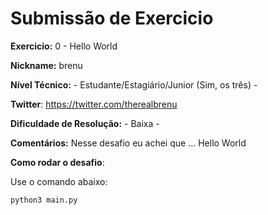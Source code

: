 # Submissão de Exercicio

**Exercicio:** 0 - Hello World

**Nickname:** brenu

**Nível Técnico:** - Estudante/Estagiário/Junior (Sim, os três) -

**Twitter**: https://twitter.com/therealbrenu

**Dificuldade de Resolução:** - Baixa -

**Comentários:** Nesse desafio eu achei que ... Hello World

**Como rodar o desafio**:

Use o comando abaixo:

```bash
python3 main.py
```
